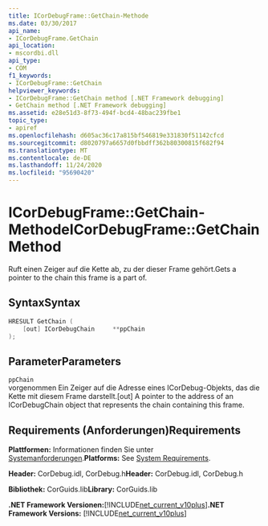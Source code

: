 ```yaml
---
title: ICorDebugFrame::GetChain-Methode
ms.date: 03/30/2017
api_name:
- ICorDebugFrame.GetChain
api_location:
- mscordbi.dll
api_type:
- COM
f1_keywords:
- ICorDebugFrame::GetChain
helpviewer_keywords:
- ICorDebugFrame::GetChain method [.NET Framework debugging]
- GetChain method [.NET Framework debugging]
ms.assetid: e28e51d3-8f73-494f-bcd4-48bac239fbe1
topic_type:
- apiref
ms.openlocfilehash: d605ac36c17a815bf546819e331830f51142cfcd
ms.sourcegitcommit: d8020797a6657d0fbbdff362b80300815f682f94
ms.translationtype: MT
ms.contentlocale: de-DE
ms.lasthandoff: 11/24/2020
ms.locfileid: "95690420"
---
```

# <a name="icordebugframegetchain-method"></a><span data-ttu-id="6bdde-102">ICorDebugFrame::GetChain-Methode</span><span class="sxs-lookup"><span data-stu-id="6bdde-102">ICorDebugFrame::GetChain Method</span></span>

<span data-ttu-id="6bdde-103">Ruft einen Zeiger auf die Kette ab, zu der dieser Frame gehört.</span><span class="sxs-lookup"><span data-stu-id="6bdde-103">Gets a pointer to the chain this frame is a part of.</span></span>  
  
## <a name="syntax"></a><span data-ttu-id="6bdde-104">Syntax</span><span class="sxs-lookup"><span data-stu-id="6bdde-104">Syntax</span></span>  
  
```cpp  
HRESULT GetChain (  
    [out] ICorDebugChain     **ppChain  
);  
```  
  
## <a name="parameters"></a><span data-ttu-id="6bdde-105">Parameter</span><span class="sxs-lookup"><span data-stu-id="6bdde-105">Parameters</span></span>  

 `ppChain`  
 <span data-ttu-id="6bdde-106">vorgenommen Ein Zeiger auf die Adresse eines ICorDebug-Objekts, das die Kette mit diesem Frame darstellt.</span><span class="sxs-lookup"><span data-stu-id="6bdde-106">[out] A pointer to the address of an ICorDebugChain object that represents the chain containing this frame.</span></span>  
  
## <a name="requirements"></a><span data-ttu-id="6bdde-107">Requirements (Anforderungen)</span><span class="sxs-lookup"><span data-stu-id="6bdde-107">Requirements</span></span>  

 <span data-ttu-id="6bdde-108">**Plattformen:** Informationen finden Sie unter [Systemanforderungen](../../get-started/system-requirements.md).</span><span class="sxs-lookup"><span data-stu-id="6bdde-108">**Platforms:** See [System Requirements](../../get-started/system-requirements.md).</span></span>  
  
 <span data-ttu-id="6bdde-109">**Header:** CorDebug.idl, CorDebug.h</span><span class="sxs-lookup"><span data-stu-id="6bdde-109">**Header:** CorDebug.idl, CorDebug.h</span></span>  
  
 <span data-ttu-id="6bdde-110">**Bibliothek:** CorGuids.lib</span><span class="sxs-lookup"><span data-stu-id="6bdde-110">**Library:** CorGuids.lib</span></span>  
  
 <span data-ttu-id="6bdde-111">**.NET Framework Versionen:**[!INCLUDE[net_current_v10plus](../../../../includes/net-current-v10plus-md.md)]</span><span class="sxs-lookup"><span data-stu-id="6bdde-111">**.NET Framework Versions:** [!INCLUDE[net_current_v10plus](../../../../includes/net-current-v10plus-md.md)]</span></span>
